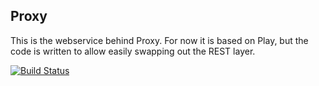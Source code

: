 Proxy
----------

This is the webservice behind Proxy. For now it is based on Play, but the code is written to allow easily swapping out the REST layer.

[![Build Status](https://travis-ci.org/ProxyApp/ProxyWeb.svg?branch=master)](https://travis-ci.org/ProxyApp/ProxyWeb?branch=master)


